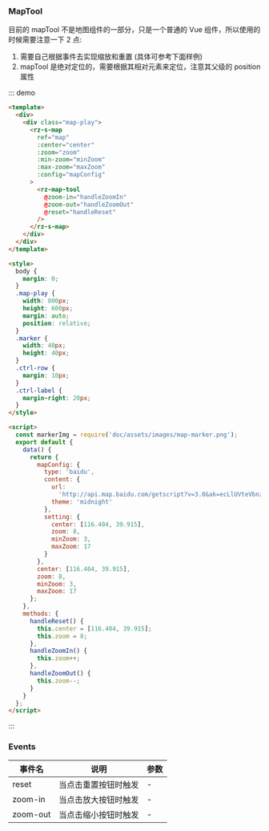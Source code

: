 ### MapTool

目前的 mapTool 不是地图组件的一部分，只是一个普通的 Vue 组件，所以使用的时候需要注意一下 2 点:

1. 需要自己根据事件去实现缩放和重置 (具体可参考下面样例)
2. mapTool 是绝对定位的，需要根据其相对元素来定位，注意其父级的 position 属性

::: demo

```html
<template>
  <div>
    <div class="map-play">
      <rz-s-map
        ref="map"
        :center="center"
        :zoom="zoom"
        :min-zoom="minZoom"
        :max-zoom="maxZoom"
        :config="mapConfig"
      >
        <rz-map-tool
          @zoom-in="handleZoomIn"
          @zoom-out="handleZoomOut"
          @reset="handleReset"
        />
      </rz-s-map>
    </div>
  </div>
</template>

<style>
  body {
    margin: 0;
  }
  .map-play {
    width: 800px;
    height: 600px;
    margin: auto;
    position: relative;
  }
  .marker {
    width: 40px;
    height: 40px;
  }
  .ctrl-row {
    margin: 10px;
  }
  .ctrl-label {
    margin-right: 20px;
  }
</style>

<script>
  const markerImg = require('doc/assets/images/map-marker.png');
  export default {
    data() {
      return {
        mapConfig: {
          type: 'baidu',
          content: {
            url:
              'http://api.map.baidu.com/getscript?v=3.0&ak=ecLlUVteVbnznhXOD2ad67bcmrQgOKi8&services=&t=20171031174121',
            theme: 'midnight'
          },
          setting: {
            center: [116.404, 39.915],
            zoom: 8,
            minZoom: 3,
            maxZoom: 17
          }
        },
        center: [116.404, 39.915],
        zoom: 8,
        minZoom: 3,
        maxZoom: 17
      };
    },
    methods: {
      handleReset() {
        this.center = [116.404, 39.915];
        this.zoom = 8;
      },
      handleZoomIn() {
        this.zoom++;
      },
      handleZoomOut() {
        this.zoom--;
      }
    }
  };
</script>
```

:::

### Events

| 事件名   | 说明                 | 参数 |
| -------- | -------------------- | ---- |
| reset    | 当点击重置按钮时触发 | -    |
| zoom-in  | 当点击放大按钮时触发 | -    |
| zoom-out | 当点击缩小按钮时触发 | -    |
